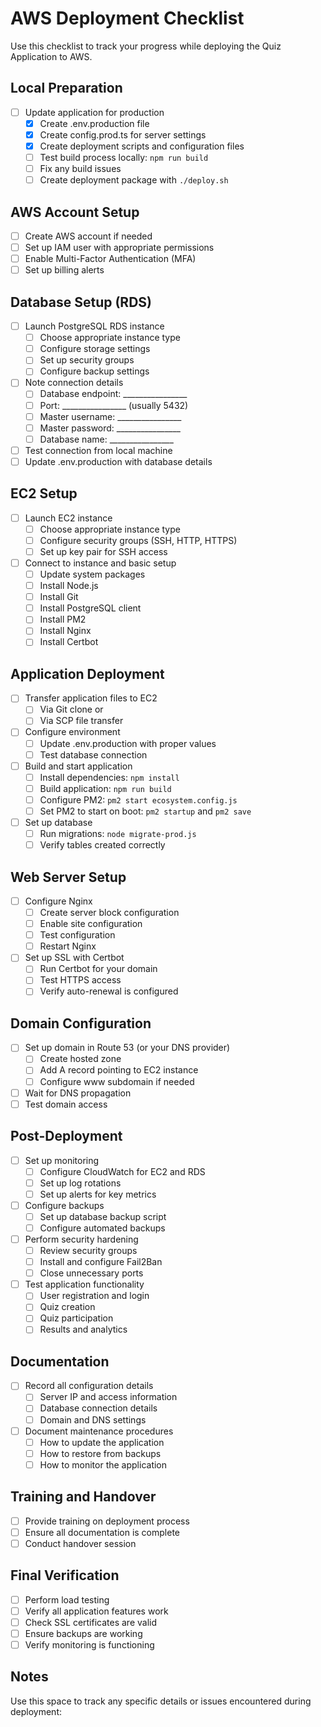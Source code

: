 # AWS Deployment Checklist

Use this checklist to track your progress while deploying the Quiz Application to AWS.

## Local Preparation

- [ ] Update application for production
  - [x] Create .env.production file
  - [x] Create config.prod.ts for server settings
  - [x] Create deployment scripts and configuration files
  - [ ] Test build process locally: `npm run build`
  - [ ] Fix any build issues
  - [ ] Create deployment package with `./deploy.sh`

## AWS Account Setup

- [ ] Create AWS account if needed
- [ ] Set up IAM user with appropriate permissions
- [ ] Enable Multi-Factor Authentication (MFA)
- [ ] Set up billing alerts

## Database Setup (RDS)

- [ ] Launch PostgreSQL RDS instance
  - [ ] Choose appropriate instance type
  - [ ] Configure storage settings
  - [ ] Set up security groups
  - [ ] Configure backup settings
- [ ] Note connection details
  - [ ] Database endpoint: ________________
  - [ ] Port: ________________ (usually 5432)
  - [ ] Master username: ________________
  - [ ] Master password: ________________
  - [ ] Database name: ________________
- [ ] Test connection from local machine
- [ ] Update .env.production with database details

## EC2 Setup

- [ ] Launch EC2 instance
  - [ ] Choose appropriate instance type
  - [ ] Configure security groups (SSH, HTTP, HTTPS)
  - [ ] Set up key pair for SSH access
- [ ] Connect to instance and basic setup
  - [ ] Update system packages
  - [ ] Install Node.js
  - [ ] Install Git
  - [ ] Install PostgreSQL client
  - [ ] Install PM2
  - [ ] Install Nginx
  - [ ] Install Certbot

## Application Deployment

- [ ] Transfer application files to EC2
  - [ ] Via Git clone or
  - [ ] Via SCP file transfer
- [ ] Configure environment
  - [ ] Update .env.production with proper values
  - [ ] Test database connection
- [ ] Build and start application
  - [ ] Install dependencies: `npm install`
  - [ ] Build application: `npm run build`
  - [ ] Configure PM2: `pm2 start ecosystem.config.js`
  - [ ] Set PM2 to start on boot: `pm2 startup` and `pm2 save`
- [ ] Set up database
  - [ ] Run migrations: `node migrate-prod.js`
  - [ ] Verify tables created correctly

## Web Server Setup

- [ ] Configure Nginx
  - [ ] Create server block configuration
  - [ ] Enable site configuration
  - [ ] Test configuration
  - [ ] Restart Nginx
- [ ] Set up SSL with Certbot
  - [ ] Run Certbot for your domain
  - [ ] Test HTTPS access
  - [ ] Verify auto-renewal is configured

## Domain Configuration

- [ ] Set up domain in Route 53 (or your DNS provider)
  - [ ] Create hosted zone
  - [ ] Add A record pointing to EC2 instance
  - [ ] Configure www subdomain if needed
- [ ] Wait for DNS propagation
- [ ] Test domain access

## Post-Deployment

- [ ] Set up monitoring
  - [ ] Configure CloudWatch for EC2 and RDS
  - [ ] Set up log rotations
  - [ ] Set up alerts for key metrics
- [ ] Configure backups
  - [ ] Set up database backup script
  - [ ] Configure automated backups
- [ ] Perform security hardening
  - [ ] Review security groups
  - [ ] Install and configure Fail2Ban
  - [ ] Close unnecessary ports
- [ ] Test application functionality
  - [ ] User registration and login
  - [ ] Quiz creation
  - [ ] Quiz participation
  - [ ] Results and analytics

## Documentation

- [ ] Record all configuration details
  - [ ] Server IP and access information
  - [ ] Database connection details
  - [ ] Domain and DNS settings
- [ ] Document maintenance procedures
  - [ ] How to update the application
  - [ ] How to restore from backups
  - [ ] How to monitor the application

## Training and Handover

- [ ] Provide training on deployment process
- [ ] Ensure all documentation is complete
- [ ] Conduct handover session

## Final Verification

- [ ] Perform load testing
- [ ] Verify all application features work
- [ ] Check SSL certificates are valid
- [ ] Ensure backups are working
- [ ] Verify monitoring is functioning

## Notes

Use this space to track any specific details or issues encountered during deployment:
